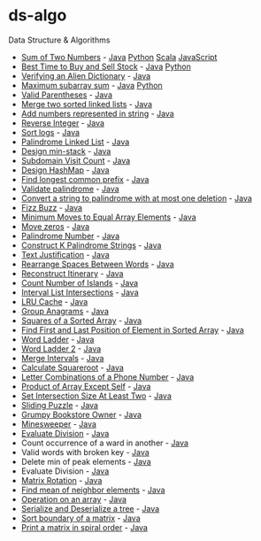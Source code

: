 # ds-algo
Data Structure &amp; Algorithms

- [Sum of Two Numbers](./Solution.md#sum-of-two-numbers) - [Java](./java/com/ds/practice/TwoSumLE.java) [Python](./python/TwoSumLE.py) [Scala](./scala/src/com/ds/scala/practice/TwoSumLE.scala) [JavaScript](./javascript/two_sum.js)
- [Best Time to Buy and Sell Stock](./Solution.md#best-time-to-buy-and-sell-stock) - [Java](./java/com/ds/practice/BuyAndSellStockLE.java) [Python](./python/BuyAndSellStockLE.py)
- [Verifying an Alien Dictionary](./Solution.md#verifying-an-alien-dictionary) - [Java](./java/com/ds/practice/VerifyingAnAlienDictionary.java)
- [Maximum subarray sum](./Solution.md#maximum-subarray-sum) - [Java](./java/com/ds/practice/SubArrayMaximumSum.java) [Python](./python/SubArrayMaximumSum.py)
- [Valid Parentheses](./Solution.md#valid-parentheses) - [Java](./java/com/ds/practice/ValidateParentheses.java)
- [Merge two sorted linked lists](./Solution.md#merge-two-sorted-linked-lists) - [Java](./java/com/ds/practice/MergeTwoSortedLinkedList.java)
- [Add numbers represented in string](./Solution.md#add-numbers-represented-in-string) - [Java](./java/com/ds/practice/AddTwoNumbers.java)
- [Reverse Integer](./Solution.md#reverse-integer) - [Java](./java/com/ds/practice/ReverseInteger.java)
- [Sort logs](./Solution.md#sort-logs) - [Java](./java/com/ds/practice/SortLogs.java)
- [Palindrome Linked List](./Solution.md#palindrome-linked-list) - [Java](./java/com/ds/practice/PalindromeLinkedList.java)
- [Design min-stack](./Solution.md#design-min-stack) - [Java](./java/com/ds/practice/MinStack.java)
- [Subdomain Visit Count](./Solution.md#subdomain-visit-count) - [Java](./java/com/ds/practice/SubDomainCount.java)
- [Design HashMap](./Solution.md#design-hashmap) - [Java](./java/com/ds/practice/DesignHashMap.java)
- [Find longest common prefix](./Solution.md#find-longest-common-prefix) - [Java](./java/com/ds/practice/LongestCommonPrefix.java)
- [Validate palindrome](./Solution.md#validate-palindrome) - [Java](./java/com/ds/practice/ValidPalindrome.java)
- [Convert a string to palindrome with at most one deletion](./Solution.md#convert-a-string-to-palindrome-with-at-most-one-deletion) - [Java](./java/com/ds/practice/ConvertAStringToPalindrome.java)
- [Fizz Buzz](./Solution.md#fizz-buzz) - [Java](./java/com/ds/practice/FizzBuzz.java)
- [Minimum Moves to Equal Array Elements](./Solution.md#minimum-moves-to-equal-array-elements) - [Java](./java/com/ds/practice/MinimumMovesToEqualArray.java)
- [Move zeros](./Solution.md#move-zeros) - [Java](./java/com/ds/practice/MoveZeros.java)
- [Palindrome Number](./Solution.md#palindrome-number) - [Java](./java/com/ds/practice/PalindromeNumber.java)
- [Construct K Palindrome Strings](./Solution.md#construct-k-palindrome-strings) - [Java](./java/com/ds/practice/ConstructKPalindromeStrings.java)
- [Text Justification](./Solution.md#text-justification) - [Java](./java/com/ds/practice/TextJustification.java)
- [Rearrange Spaces Between Words](./Solution.md#rearrange-spaces-between-words) - [Java](./java/com/ds/practice/RearrangeSpacesBetweenWords.java)
- [Reconstruct Itinerary](./Solution.md#reconstruct-itinerary) - [Java](./java/com/ds/practice/ReconstructItinerary.java)
- [Count Number of Islands](./Solution.md#count-number-of-islands]) - [Java](./java/com/ds/practice/NumberOfIslands.java)
- [Interval List Intersections](./Solution.md#interval-list-intersections) - [Java](./java/com/ds/practice/IntervalListIntersections.java)
- [LRU Cache](./Solution.md#lru-cache) - [Java](./java/com/ds/practice/LeastRecentlyUsedCache.java)
- [Group Anagrams](./Solution.md#group-anagrams) - [Java](./java/com/ds/practice/GroupAnagrams.java)
- [Squares of a Sorted Array](./Solution.md#squares-of-a-sorted-array) - [Java](./java/com/ds/practice/SquaresOfASortedArray.java)
- [Find First and Last Position of Element in Sorted Array](./Solution.md#find-first-and-last-position-of-element-in-sorted-array) - [Java](./java/com/ds/practice/Find1stAnd2ndPositionInSortedArray.java)
- [Word Ladder](./Solution.md#word-ladder) - [Java](./java/com/ds/practice/WordLadder.java)
- [Word Ladder 2](./Solution.md#word-ladder-2) - [Java](./java/com/ds/practice/WordLadder2.java)
- [Merge Intervals](./Solution.md#merge-intervals) - [Java](./java/com/ds/practice/MergeIntervals.java)
- [Calculate Squareroot](./Solution.md#calculate-squareroot) - [Java](./java/com/ds/practice/SquareRoot.java)
- [Letter Combinations of a Phone Number](./Solution.md#letter-combinations-of-a-phone-number) - [Java](./java/com/ds/practice/PhoneLetterCombination.java)
- [Product of Array Except Self](./Solution.md#product-of-array-except-self) - [Java](./java/com/ds/practice/CalculateProductExceptItself.java)
- [Set Intersection Size At Least Two](./Solution.md#set-intersection-size-at-least-twAo) - [Java](./java/com/ds/practice/CalculateProductExceptItself.java)
- [Sliding Puzzle](./Solution.md#sliding-puzzle) - [Java](./java/com/ds/practice/SlidingPuzzle.java)
- [Grumpy Bookstore Owner](./Solution.md#grumpy-bookstore-owner) - [Java](./java/com/ds/practice/GrumpyBookstoreOwner.java)
- [Minesweeper](./Solution.md#minesweeper) - [Java](./java/com/ds/practice/Minesweeper.java)
- [Evaluate Division](./Solution.md#evaluate-division) - [Java](./java/com/ds/practice/Minesweeper.java)
- Count occurrence of a ward in another - [Java](./java/com/ds/practice/CountAStringInAnother.java)
- Valid words with broken key - [Java](./java/com/ds/practice/BrokenPhoneKeyboard.java)
- Delete min of peak elements - [Java](./java/com/ds/practice/DeleteMinOfPeak.java)
- Evaluate Division - [Java](./java/com/ds/practice/EvaluateDivision.java)
- [Matrix Rotation]() - [Java](./java/com/ds/practice/MatrixRotation.java)
- [Find mean of neighbor elements]() - [Java](./java/com/ds/practice/MeanOfNeighbor.java)
- [Operation on an array]() - [Java](./java/com/ds/practice/OperationAddMin.java)
- [Serialize and Deserialize a tree]() - [Java](./java/com/ds/practice/SerializeDeserializeTree.java)
- [Sort boundary of a matrix]() - [Java](./java/com/ds/practice/SortBoundaryOfMatrix.java)
- [Print a matrix in spiral order]() - [Java](./java/com/ds/practice/SpiralMatrix.java)
